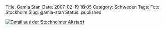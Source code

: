 Title: Gamla Stan
Date: 2007-02-19 18:05
Category: Schweden
Tags: Foto, Stockholm
Slug: gamla-stan
Status: published

[![Detail aus der Stockholmer
Altstadt](/pic/gamlastan_s.jpg "Detail aus der Stockholmer Altstadt")](/pic/gamlastan_l.jpg)

